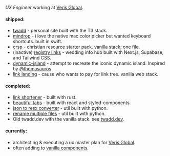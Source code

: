 _UX Engineer_ working at [Veris Global](https://verisglobal.com/).

#### shipped:
- [twadd](https://github.com/taylorwaddell/twadd3) - personal site built with the T3 stack.
- [mindrop](https://mindrop.ink) - i love the native mac color picker but wanted keyboard shortcuts. built in swift.
- [crsp](https://github.com/taylorwaddell/crsp-html) - christian resource starter pack. vanilla stack; one file.
- (inactive) [registry links](https://github.com/taylorwaddell/registery-links) - wedding info hub built with Next.js, Supabase, and Tailwind CSS.
- [dynamic-island](https://github.com/taylorwaddell/dynamic-island) - attempt to recreate the iconic dynamic island. Inspired by [@thomasauros](https://twitter.com/thomasauros/status/1632730698032316419).
- [link landing](https://github.com/taylorwaddell/link-landing) - cause who wants to pay for link tree. vanilla web stack.

#### completed:
- [link shortener](https://github.com/taylorwaddell/rust-link-shortner) - built with rust.
- [beautiful tabs](https://github.com/taylorwaddell/beautiful-tabs) - built with react and styled-components.
- [json to resx converter](https://github.com/taylorwaddell/json-resx-converter) - util built with python.
- [rename multiple files](https://github.com/taylorwaddell/rename_mulitple_files) - util built with python.
- Old twadd.dev with the vanilla stack. see [twadd.dev](https://github.com/taylorwaddell/twadd-dev-2.0).

#### currently:
- architecting & executing a ux master plan for [Veris Global](verisglobal.com).
- often adding to [vanilla components](https://github.com/taylorwaddell/vanilla-components).
